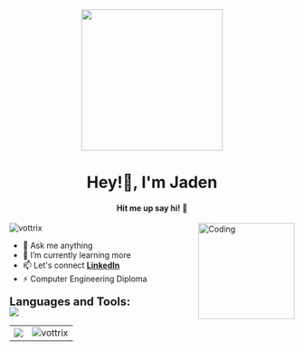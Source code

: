 <!-- Coding GIF now at the top -->
<div id="header" align="center">
  <img src="https://media.giphy.com/media/qgQUggAC3Pfv687qPC/giphy.gif" width="250"/>
</div>

<h1 align="center">Hey!👋, I'm Jaden </h1>
<h4 align="center">Hit me up say hi! 🚀</h4>

<!-- Former header GIF now on the right -->
<img align="right" alt="Coding" width="170" src="https://media.giphy.com/media/M9gbBd9nbDrOTu1Mqx/giphy.gif">

<p align="left">
  <img src="https://komarev.com/ghpvc/?username=vottrix&label=Profile%20views&color=0e75b6&style=flat" alt="vottrix" />
</p>

- 🌱 Ask me anything  
- 🌱 I’m currently learning more  
- 📫 Let's connect **[LinkedIn](https://www.linkedin.com/in/jaden-mardini-783b1a1ba/)**  
- ⚡ Computer Engineering Diploma  

<!-- Languages and Tools tightly spaced -->
<div align="left" style="line-height: 1.2; margin-bottom: 0;">
  <span style="font-size: 20px; font-weight: bold; display: inline-block; margin-bottom: 4px;">
    Languages and Tools:
  </span><br>
  <img src="https://skillicons.dev/icons?i=c,cs,cpp,python,java,js,html,css,mysql,docker,azure,git,autocad,arduino,kali,ubuntu,unity,powershell,wordpress,linux,windows,apple,visualstudio,vscode,clion,qt,radstudio&perline=9&theme=dark" style="margin-top: -6px;" />
</div>

<!-- Stats Section Side by Side -->
<div align="center">
  <table>
    <tr>
      <td>
        <img src="https://github-readme-stats.vercel.app/api/top-langs/?username=vottrix&langs_count=7&theme=tokyonight"/>
      </td>
      <td>
        <img src="https://github-readme-stats.vercel.app/api?username=vottrix&show_icons=true&locale=en&theme=tokyonight" alt="vottrix" />
      </td>
    </tr>
  </table>
</div>
